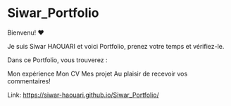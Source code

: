 # Siwar_Portfolio
Bienvenu! ♥

Je suis Siwar HAOUARI et voici Portfolio, prenez votre temps et vérifiez-le.

Dans ce Portfolio, vous trouverez :

Mon expérience
Mon CV
Mes projet
Au plaisir de recevoir vos commentaires!

Link: https://siwar-haouari.github.io/Siwar_Portfolio/
